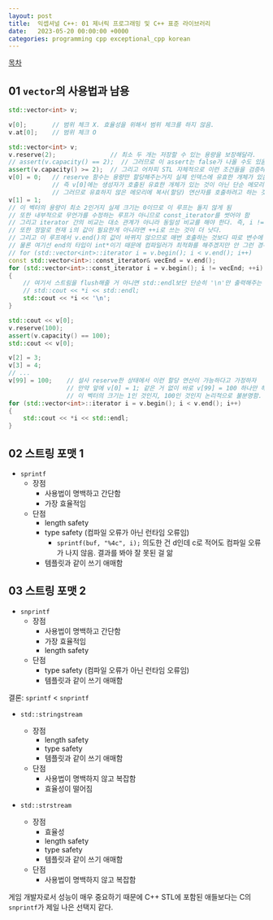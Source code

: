 ```yaml
---
layout: post
title:  익셉셔널 C++: 01 제너릭 프로그래밍 및 C++ 표준 라이브러리
date:   2023-05-20 00:00:00 +0000
categories: programming cpp exceptional_cpp korean
---
```


[목차](/_posts/2023-05-20-exceptional-cpp-kr.md)

## 01 `vector`의 사용법과 남용

```cpp
std::vector<int> v;

v[0];       // 범위 체크 X. 효율성을 위해서 범위 체크를 하지 않음.
v.at[0];    // 범위 체크 O
```

```cpp
std::vector<int> v;
v.reserve(2);               // 최소 두 개는 저장할 수 있는 용량을 보장해달라.
// assert(v.capacity() == 2);  // 그러므로 이 assert는 false가 나올 수도 있음.
assert(v.capacity() >= 2);  // 그리고 어차피 STL 자체적으로 이런 조건들을 검증하기 때문에 assert가 필요 없음.
v[0] = 0;   // reserve 함수는 용량만 할당해주는거지 실제 인덱스에 유효한 개체가 있음을 보장하는 것이 아님.
            // 즉 v[0]에는 생성자가 호출된 유효한 개체가 있는 것이 아닌 단순 메모리만 할당된 상황인 것임.
            // 그러므로 유효하지 않은 메모리에 복사(할당) 연산자를 호출하려고 하는 것임.
v[1] = 1;
// 이 벡터의 용량이 최소 2인거지 실제 크기는 0이므로 이 루프는 돌지 않게 됨
// 또한 내부적으로 무언가를 수정하는 루프가 아니므로 const_iterator를 썻어야 함
// 그리고 iterator 간의 비교는 대소 관계가 아니라 동일성 비교를 해야 한다. 즉, i != v.end()로 해야 함.
// 또한 정말로 현재 i의 값이 필요한게 아니라면 ++i로 쓰는 것이 더 낫다.
// 그리고 이 루프에서 v.end()의 값이 바뀌지 않으므로 매번 호출하는 것보다 따로 변수에 담아 두는 것이 좋을 수 있다.
// 물론 여기선 end의 타입이 int*이기 때문에 컴파일러가 최적화를 해주겠지만 안 그런 경우에는 다르다.
// for (std::vector<int>::iterator i = v.begin(); i < v.end(); i++)
const std::vector<int>::const_iterator& vecEnd = v.end();
for (std::vector<int>::const_iterator i = v.begin(); i != vecEnd; ++i)
{
    // 여기서 스트림을 flush해줄 거 아니면 std::endl보단 단순히 '\n'만 출력해주는 것이 낫다.
    // std::cout << *i << std::endl;
    std::cout << *i << '\n';
}

std::cout << v[0];
v.reserve(100);
assert(v.capacity() == 100);
std::cout << v[0];

v[2] = 3;
v[3] = 4;
// ...
v[99] = 100;    // 설사 reserve한 상태에서 이런 할당 연산이 가능하다고 가정하자
                // 만약 앞에 v[0] = 1; 같은 거 없이 바로 v[99] = 100 하나만 해준다면, 
                // 이 벡터의 크기는 1인 것인지, 100인 것인지 논리적으로 불분명함.
for (std::vector<int>::iterator i = v.begin(); i < v.end(); i++)
{
    std::cout << *i << std::endl;
}
```

## 02 스트링 포맷 1

* `sprintf`
  * 장점
    * 사용법이 명백하고 간단함
    * 가장 효율적임
  * 단점
    * length safety
    * type safety (컴파일 오류가 아닌 런타임 오류임)
      * `sprintf(buf, "%4c", i);` 의도한 건 d인데 c로 적어도 컴파일 오류가 나지 않음. 결과를 봐야 잘 못된 걸 앎
    * 템플릿과 같이 쓰기 애매함

## 03 스트링 포맷 2

* `snprintf`
  * 장점
    * 사용법이 명백하고 간단함
    * 가장 효율적임
    * length safety
  * 단점
    * type safety (컴파일 오류가 아닌 런타임 오류임)
    * 템플릿과 같이 쓰기 애매함

결론: `sprintf` < `snprintf`

* `std::stringstream`
  * 장점
    * length safety
    * type safety
    * 템플릿과 같이 쓰기 애매함
  * 단점
    * 사용법이 명백하지 않고 복잡함
    * 효율성이 떨어짐

* `std::strstream`
  * 장점
    * 효율성
    * length safety
    * type safety
    * 템플릿과 같이 쓰기 애매함
  * 단점
    * 사용법이 명백하지 않고 복잡함

게임 개발자로서 성능이 매우 중요하기 때문에 C++ STL에 포함된 애들보다는 C의 `snprintf`가 제일 나은 선택지 같다.